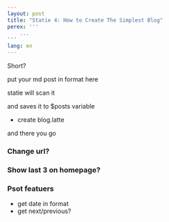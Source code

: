 ```yaml
---
layout: post
title: "Statie 4: How to Create The Simplest Blog"
perex: '''
    ...
'''
lang: en
---
```


Short?

put your md post in format
here

statie will scan it

and saves it to $posts variable

- create blog.latte

and there you go


### Change url?

### Show last 3 on homepage?


### Psot featuers

- get date in format
- get next/previous?


